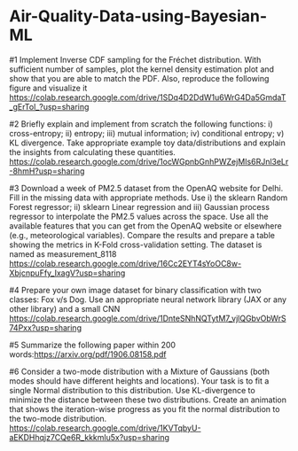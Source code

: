 # Air-Quality-Data-using-Bayesian-ML
#1 Implement Inverse CDF sampling for the Fréchet distribution. With sufficient number of samples, plot the kernel density estimation plot and show that you are able to match the PDF. Also, reproduce the following figure and visualize it
https://colab.research.google.com/drive/1SDq4D2DdW1u6WrG4Da5GmdaT_gErTol_?usp=sharing

#2 Briefly explain and implement from scratch the following functions: i) cross-entropy; ii) entropy; iii) mutual information; iv) conditional entropy; v) KL divergence. Take appropriate example toy data/distributions and explain the insights from calculating these quantities.
https://colab.research.google.com/drive/1ocWGpnbGnhPWZejMIs6RJnl3eLr-8hmH?usp=sharing

#3 Download a week of PM2.5 dataset from the OpenAQ website for Delhi. Fill in the missing data with appropriate methods. Use i) the sklearn Random Forest regressor; ii) sklearn Linear regression and iii) Gaussian process regressor to interpolate the PM2.5 values across the space. Use all the available features that you can get from the OpenAQ website or elsewhere (e.g., meteorological variables). Compare the results and prepare a table showing the metrics in K-Fold cross-validation setting.
The dataset is named as measurement_8118
https://colab.research.google.com/drive/16Cc2EYT4sYoOC8w-XbjcnpuFfy_IxagV?usp=sharing

#4 Prepare your own image dataset for binary classification with two classes: Fox v/s Dog. Use an appropriate neural network library (JAX or any other library) and a small CNN 
https://colab.research.google.com/drive/1DnteSNhNQTytM7_vjlQGbvObWrS74Pxx?usp=sharing

#5 Summarize the following paper within 200 words:https://arxiv.org/pdf/1906.08158.pdf

#6 Consider a two-mode distribution with a Mixture of Gaussians (both modes should have different heights and locations). Your task is to fit a single Normal distribution to this distribution. Use KL-divergence to minimize the distance between these two distributions. Create an animation that shows the iteration-wise progress as you fit the normal distribution to the two-mode distribution.
https://colab.research.google.com/drive/1KVTqbyU-aEKDHhqjz7CQe6R_kkkmlu5x?usp=sharing
